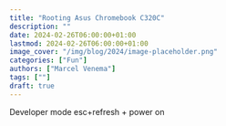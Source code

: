 ```yaml
---
title: "Rooting Asus Chromebook C320C"
description: ""
date: 2024-02-26T06:00:00+01:00
lastmod: 2024-02-26T06:00:00+01:00
image_cover: "/img/blog/2024/image-placeholder.png"
categories: ["Fun"]
authors: ["Marcel Venema"] 
tags: [""]
draft: true
---
```





Developer mode
esc+refresh + power on 

